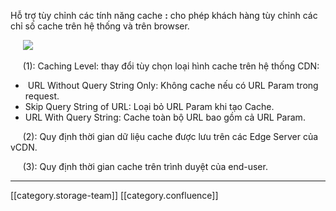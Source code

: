 Hỗ trợ tùy chỉnh các tính năng cache **:**  cho phép khách hàng tùy chỉnh các chỉ số cache trên hệ thống và trên browser.

     ![](images/storage/image2021-11-17_14-9-59.png)

     (1): Caching Level: thay đổi tùy chọn loại hình cache trên hệ thống CDN:


*  URL Without Query String Only: Không cache nếu có URL Param trong request.
* Skip Query String of URL: Loại bỏ URL Param khi tạo Cache.
* URL With Query String: Cache toàn bộ URL bao gồm cả URL Param.

     (2): Quy định thời gian dữ liệu cache được lưu trên các Edge Server của vCDN.

     (3): Quy định thời gian cache trên trình duyệt của end-user.



*****

[[category.storage-team]] 
[[category.confluence]] 
